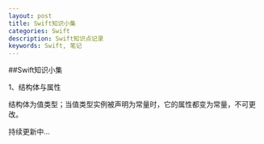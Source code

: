 ```yaml
---
layout: post
title: Swift知识小集
categories: Swift
description: Swift知识点记录
keywords: Swift, 笔记
---
```


##Swift知识小集

1、结构体与属性

结构体为值类型；当值类型实例被声明为常量时，它的属性都变为常量，不可更改。


持续更新中...
